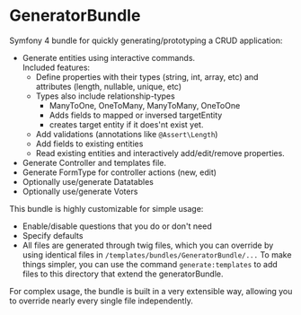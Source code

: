 GeneratorBundle
=====================

Symfony 4 bundle for quickly generating/prototyping a CRUD application:
* Generate entities using interactive commands.  
  Included features:
    - Define properties with their types (string, int, array, etc) and attributes (length, nullable, unique, etc) 
    - Types also include relationship-types
        - ManyToOne, OneToMany, ManyToMany, OneToOne
        - Adds fields to mapped or inversed targetEntity
        - creates target entity if it does'nt exist yet.
    - Add validations (annotations like `@Assert\Length`)
    - Add fields to existing entities
    - Read existing entities and interactively add/edit/remove properties.
* Generate Controller and templates file.
* Generate FormType for controller actions (new, edit)
* Optionally use/generate Datatables
* Optionally use/generate Voters

This bundle is highly customizable for simple usage:
- Enable/disable questions that you do or don't need  
- Specify defaults
- All files are generated through twig files, which you can override by
using identical files in `/templates/bundles/GeneratorBundle/...`
To make things simpler, you can use the command `generate:templates` to
add files to this directory that extend the generatorBundle. 

For complex usage, the bundle is built in a very extensible way, allowing
you to override nearly every single file independently.